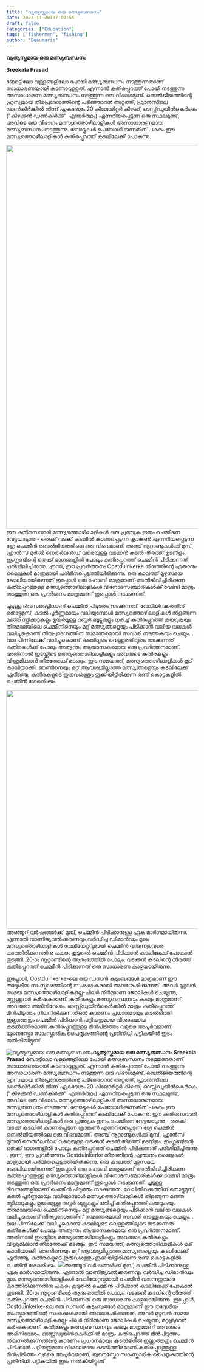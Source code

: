 ```yaml
---
title: "വ്യത്യസ്തമായ ഒരു മത്സ്യബന്ധനം"
date: 2023-11-30T07:00:55
draft: false
categories: ["Education"]
tags: ['fishermen', 'fishing']
author: "Beaumaris"
---
```


<strong>വ്യത്യസ്തമായ ഒരു മത്സ്യബന്ധനം</strong>

<strong>Sreekala Prasad</strong>

ബോട്ടിലോ വള്ളങ്ങളിലോ പോയി മത്സ്യബന്ധനം നടത്തുന്നതാണ് സാധാരണയായി കാണാറുള്ളത്. എന്നാൽ കുതിരപ്പുറത്ത് പോയി നടത്തുന്ന അസാധാരണ മത്സ്യബന്ധനം നടത്തുന്ന ഒരു വിഭാഗമുണ്ട്. ബെൽജിയത്തിന്റെ ഹ്രസ്വമായ തീരപ്രദേശത്തിന്റെ പടിഞ്ഞാറൻ അറ്റത്ത്, ഫ്രാൻസിലെ ഡൺകിർക്കിൽ നിന്ന് ഏകദേശം 20 കിലോമീറ്റർ കിഴക്ക്, ഓസ്റ്റ്‌ഡുയിൻകെർകെ ("കിഴക്കൻ ഡൺകിർക്ക്" എന്നർത്ഥം) എന്നറിയപ്പെടുന്ന ഒരു സ്ഥലമുണ്ട്, അവിടെ ഒരു വിഭാഗം മത്സ്യത്തൊഴിലാളികൾ അസാധാരണമായ മത്സ്യബന്ധനം നടത്തുന്നു. ബോട്ടുകൾ ഉപയോഗിക്കുന്നതിന് പകരം ഈ മത്സ്യത്തൊഴിലാളികൾ കുതിരപ്പുറത്ത് കടലിലേക്ക് പോകുന്നു.

<img class="size-full wp-image-431792 aligncenter" src="https://cdn.boolokam.com/articles/2023/11/fwfggg-1.jpg" alt="" width="1012" height="1009" /> ഈ കുതിരസവാരി മത്സ്യത്തൊഴിലാളികൾ ഒരു പ്രത്യേക ഇനം ചെമ്മീനെ വേട്ടയാടുന്നു - തെക്ക് വടക്ക് കടലിൽ കാണപ്പെടുന്ന ക്രാങ്കൺ എന്നറിയപ്പെടുന്ന ഗ്രേ ചെമ്മീൻ ബെൽജിയത്തിലെ ഒരു വിഭവമാണ്. അഞ്ച് നൂറ്റാണ്ടുകൾക്ക് മുമ്പ്, ഫ്രാൻസ് മുതൽ നെതർലൻഡ് വരെയുള്ള വടക്കൻ കടൽ തീരത്ത് ഉടനീളം, ഇംഗ്ലണ്ടിന്റെ തെക്ക് ഭാഗങ്ങളിൽ പോലും കുതിരപ്പുറത്ത് ചെമ്മീൻ പിടിക്കുന്നത് പരിശീലിച്ചിരുന്നു . ഇന്ന്, ഈ പ്രവർത്തനം Oostduinkerke തീരത്തിന്റെ ഏതാനും മൈലുകൾ മാത്രമായി പരിമിതപ്പെടുത്തിയിരിക്കുന്നു. ഒരു കാലത്ത് മുഴുസമയ ജോലിയായിരുന്നത് ഇപ്പോൾ ഒരു ഹോബി മാത്രമാണ്-അതിജീവിച്ചിരിക്കുന്ന കുതിരപ്പുറത്തുള്ള മത്സ്യത്തൊഴിലാളികൾ വിനോദസഞ്ചാരികൾക്ക് വേണ്ടി മാത്രം നടത്തുന്ന ഒരു പ്രദർശനം മാത്രമാണ് ഇപ്പൊൾ നടക്കുന്നത്.

ചൂടുള്ള ദിവസങ്ങളിലാണ് ചെമ്മീൻ പിടുത്തം നടക്കുന്നത്. വേലിയിറക്കത്തിന് തൊട്ടുമുമ്പ്, കടൽ പൂർണ്ണമായും വലിയുമ്പോൾ മത്സ്യത്തൊഴിലാളികൾ തിളങ്ങുന്ന മഞ്ഞ സ്ലിക്കറുകളും ഉയരമുള്ള റബ്ബർ ബൂട്ടുകളും ധരിച്ച് കുതിരപ്പുറത്ത് കയറുകയും തിരമാലയിലെ ചെമ്മീനിനെയും മറ്റ് മത്സ്യങ്ങളെയും പിടിക്കാൻ വലിയ വലകൾ വലിച്ചുകൊണ്ട് തീരപ്രദേശത്തിന് സമാന്തരമായി സവാരി നടത്തുകയും ചെയ്യും. . വല പിന്നിലേക്ക് വലിച്ചുകൊണ്ട് കടലിലൂടെ വെള്ളത്തിലൂടെ നടക്കുന്നത് കുതിരകൾക്ക് പോലും അത്യന്തം ആയാസകരമായ ഒരു പ്രവർത്തനമാണ്. അതിനാൽ ഇടയ്ക്കിടെ മത്സ്യത്തൊഴിലാളികളും അവരുടെ കുതിരകളും വിശ്രമിക്കാൻ തീരത്തേക്ക് മടങ്ങും. ഈ സമയത്ത്, മത്സ്യത്തൊഴിലാളികൾ കൂട് കാലിയാക്കി, ഞണ്ടിനെയും മറ്റ് ആവശ്യമില്ലാത്ത മത്സ്യങ്ങളെയും കടലിലേക്ക് എറിഞ്ഞു, കുതിരകളുടെ ഇരുവശത്തും തൂക്കിയിട്ടിരിക്കുന്ന രണ്ട് കൊട്ടകളിൽ ചെമ്മീൻ ശേഖരിക്കും.

<img class="size-full wp-image-431793 aligncenter" src="https://cdn.boolokam.com/articles/2023/11/wfwfwfwff-2.jpg" alt="" width="991" height="628" />അഞ്ഞൂറ് വർഷങ്ങൾക്ക് മുമ്പ്, ചെമ്മീൻ പിടിക്കാനുള്ള ഏക മാർഗമായിരുന്നു. എന്നാൽ വാണിജ്യവൽക്കരണവും വർദ്ധിച്ച ഡിമാൻഡും മൂലം മത്സ്യത്തൊഴിലാളികൾ വേലിയേറ്റവുമായി ചെമ്മീൻ വരുന്നതുവരെ കാത്തിരിക്കുന്നതിനു പകരം കൂടുതൽ ചെമ്മീൻ പിടിക്കാൻ കടലിലേക്ക് പോകാൻ തുടങ്ങി. 20-ാം നൂറ്റാണ്ടിന്റെ ആരംഭത്തിൽ പോലും, വടക്കൻ കടലിന്റെ തീരത്ത് കുതിരപ്പുറത്ത് ചെമ്മീൻ പിടിക്കുന്നത് ഒരു സാധാരണ കാഴ്ചയായിരുന്നു.

ഇപ്പോൾ, Oostduinkerke-ലെ ഒരു ഡസൻ കുടുംബങ്ങൾ മാത്രമാണ് ഈ തദ്ദേശീയ സംസ്കാരത്തിന്റെ സംരക്ഷകരായി അവശേഷിക്കുന്നത്. അവർ മുഴുവൻ സമയ മത്സ്യത്തൊഴിലാളികളല്ല-ചിലർ നിർമ്മാണ ജോലികൾ ചെയ്യുന്നു, മറ്റുള്ളവർ കർഷകരാണ്. കുതിരകളും മത്സ്യബന്ധനവും കടലും മാത്രമാണ് അവരുടെ അഭിനിവേശം. ഓസ്റ്റ്‌ഡുയിൻകെർക്കിൽ മാത്രം കുതിരപ്പുറത്ത് മീൻപിടുത്തം നിലനിൽക്കുന്നതിന്റെ കാരണം പ്രധാനമായും കടൽഭിത്തി ഇല്ലാത്തതും ചെമ്മീൻ പിടിക്കാൻ പറ്റിയതുമായ വിശാലമായ കടൽത്തീരമാണ്.കുതിരപ്പുറത്തുള്ള മീൻപിടിത്തം വളരെ അപൂർവമാണ്, യുനെസ്കോ സാംസ്കാരിക പൈതൃകത്തിന്റെ പ്രതിനിധി പട്ടികയിൽ ഇടം നൽകിയിട്ടുണ്ട്


![വ്യത്യസ്തമായ ഒരു മത്സ്യബന്ധനം](https://cdn.boolokam.com/articles/2023/11/fwfggg-1.jpg)**വ്യത്യസ്തമായ ഒരു മത്സ്യബന്ധനം** **Sreekala Prasad** ബോട്ടിലോ വള്ളങ്ങളിലോ പോയി മത്സ്യബന്ധനം നടത്തുന്നതാണ് സാധാരണയായി കാണാറുള്ളത്. എന്നാൽ കുതിരപ്പുറത്ത് പോയി നടത്തുന്ന അസാധാരണ മത്സ്യബന്ധനം നടത്തുന്ന ഒരു വിഭാഗമുണ്ട്. ബെൽജിയത്തിന്റെ ഹ്രസ്വമായ തീരപ്രദേശത്തിന്റെ പടിഞ്ഞാറൻ അറ്റത്ത്, ഫ്രാൻസിലെ ഡൺകിർക്കിൽ നിന്ന് ഏകദേശം 20 കിലോമീറ്റർ കിഴക്ക്, ഓസ്റ്റ്‌ഡുയിൻകെർകെ ("കിഴക്കൻ ഡൺകിർക്ക്" എന്നർത്ഥം) എന്നറിയപ്പെടുന്ന ഒരു സ്ഥലമുണ്ട്, അവിടെ ഒരു വിഭാഗം മത്സ്യത്തൊഴിലാളികൾ അസാധാരണമായ മത്സ്യബന്ധനം നടത്തുന്നു. ബോട്ടുകൾ ഉപയോഗിക്കുന്നതിന് പകരം ഈ മത്സ്യത്തൊഴിലാളികൾ കുതിരപ്പുറത്ത് കടലിലേക്ക് പോകുന്നു. ഈ കുതിരസവാരി മത്സ്യത്തൊഴിലാളികൾ ഒരു പ്രത്യേക ഇനം ചെമ്മീനെ വേട്ടയാടുന്നു - തെക്ക് വടക്ക് കടലിൽ കാണപ്പെടുന്ന ക്രാങ്കൺ എന്നറിയപ്പെടുന്ന ഗ്രേ ചെമ്മീൻ ബെൽജിയത്തിലെ ഒരു വിഭവമാണ്. അഞ്ച് നൂറ്റാണ്ടുകൾക്ക് മുമ്പ്, ഫ്രാൻസ് മുതൽ നെതർലൻഡ് വരെയുള്ള വടക്കൻ കടൽ തീരത്ത് ഉടനീളം, ഇംഗ്ലണ്ടിന്റെ തെക്ക് ഭാഗങ്ങളിൽ പോലും കുതിരപ്പുറത്ത് ചെമ്മീൻ പിടിക്കുന്നത് പരിശീലിച്ചിരുന്നു . ഇന്ന്, ഈ പ്രവർത്തനം Oostduinkerke തീരത്തിന്റെ ഏതാനും മൈലുകൾ മാത്രമായി പരിമിതപ്പെടുത്തിയിരിക്കുന്നു. ഒരു കാലത്ത് മുഴുസമയ ജോലിയായിരുന്നത് ഇപ്പോൾ ഒരു ഹോബി മാത്രമാണ്-അതിജീവിച്ചിരിക്കുന്ന കുതിരപ്പുറത്തുള്ള മത്സ്യത്തൊഴിലാളികൾ വിനോദസഞ്ചാരികൾക്ക് വേണ്ടി മാത്രം നടത്തുന്ന ഒരു പ്രദർശനം മാത്രമാണ് ഇപ്പൊൾ നടക്കുന്നത്. ചൂടുള്ള ദിവസങ്ങളിലാണ് ചെമ്മീൻ പിടുത്തം നടക്കുന്നത്. വേലിയിറക്കത്തിന് തൊട്ടുമുമ്പ്, കടൽ പൂർണ്ണമായും വലിയുമ്പോൾ മത്സ്യത്തൊഴിലാളികൾ തിളങ്ങുന്ന മഞ്ഞ സ്ലിക്കറുകളും ഉയരമുള്ള റബ്ബർ ബൂട്ടുകളും ധരിച്ച് കുതിരപ്പുറത്ത് കയറുകയും തിരമാലയിലെ ചെമ്മീനിനെയും മറ്റ് മത്സ്യങ്ങളെയും പിടിക്കാൻ വലിയ വലകൾ വലിച്ചുകൊണ്ട് തീരപ്രദേശത്തിന് സമാന്തരമായി സവാരി നടത്തുകയും ചെയ്യും. . വല പിന്നിലേക്ക് വലിച്ചുകൊണ്ട് കടലിലൂടെ വെള്ളത്തിലൂടെ നടക്കുന്നത് കുതിരകൾക്ക് പോലും അത്യന്തം ആയാസകരമായ ഒരു പ്രവർത്തനമാണ്. അതിനാൽ ഇടയ്ക്കിടെ മത്സ്യത്തൊഴിലാളികളും അവരുടെ കുതിരകളും വിശ്രമിക്കാൻ തീരത്തേക്ക് മടങ്ങും. ഈ സമയത്ത്, മത്സ്യത്തൊഴിലാളികൾ കൂട് കാലിയാക്കി, ഞണ്ടിനെയും മറ്റ് ആവശ്യമില്ലാത്ത മത്സ്യങ്ങളെയും കടലിലേക്ക് എറിഞ്ഞു, കുതിരകളുടെ ഇരുവശത്തും തൂക്കിയിട്ടിരിക്കുന്ന രണ്ട് കൊട്ടകളിൽ ചെമ്മീൻ ശേഖരിക്കും. ![](https://cdn.boolokam.com/articles/2023/11/wfwfwfwff-2.jpg)അഞ്ഞൂറ് വർഷങ്ങൾക്ക് മുമ്പ്, ചെമ്മീൻ പിടിക്കാനുള്ള ഏക മാർഗമായിരുന്നു. എന്നാൽ വാണിജ്യവൽക്കരണവും വർദ്ധിച്ച ഡിമാൻഡും മൂലം മത്സ്യത്തൊഴിലാളികൾ വേലിയേറ്റവുമായി ചെമ്മീൻ വരുന്നതുവരെ കാത്തിരിക്കുന്നതിനു പകരം കൂടുതൽ ചെമ്മീൻ പിടിക്കാൻ കടലിലേക്ക് പോകാൻ തുടങ്ങി. 20-ാം നൂറ്റാണ്ടിന്റെ ആരംഭത്തിൽ പോലും, വടക്കൻ കടലിന്റെ തീരത്ത് കുതിരപ്പുറത്ത് ചെമ്മീൻ പിടിക്കുന്നത് ഒരു സാധാരണ കാഴ്ചയായിരുന്നു. ഇപ്പോൾ, Oostduinkerke-ലെ ഒരു ഡസൻ കുടുംബങ്ങൾ മാത്രമാണ് ഈ തദ്ദേശീയ സംസ്കാരത്തിന്റെ സംരക്ഷകരായി അവശേഷിക്കുന്നത്. അവർ മുഴുവൻ സമയ മത്സ്യത്തൊഴിലാളികളല്ല-ചിലർ നിർമ്മാണ ജോലികൾ ചെയ്യുന്നു, മറ്റുള്ളവർ കർഷകരാണ്. കുതിരകളും മത്സ്യബന്ധനവും കടലും മാത്രമാണ് അവരുടെ അഭിനിവേശം. ഓസ്റ്റ്‌ഡുയിൻകെർക്കിൽ മാത്രം കുതിരപ്പുറത്ത് മീൻപിടുത്തം നിലനിൽക്കുന്നതിന്റെ കാരണം പ്രധാനമായും കടൽഭിത്തി ഇല്ലാത്തതും ചെമ്മീൻ പിടിക്കാൻ പറ്റിയതുമായ വിശാലമായ കടൽത്തീരമാണ്.കുതിരപ്പുറത്തുള്ള മീൻപിടിത്തം വളരെ അപൂർവമാണ്, യുനെസ്കോ സാംസ്കാരിക പൈതൃകത്തിന്റെ പ്രതിനിധി പട്ടികയിൽ ഇടം നൽകിയിട്ടുണ്ട്
